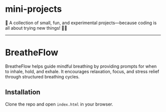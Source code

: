# mini-projects
🚀 A collection of small, fun, and experimental projects—because coding is all about trying new things! 🎨💡

---

# BreatheFlow

BreatheFlow helps guide mindful breathing by providing prompts for when to inhale, hold, and exhale. It encourages relaxation, focus, and stress relief through structured breathing cycles.

## Installation
Clone the repo and open `index.html` in your browser.
